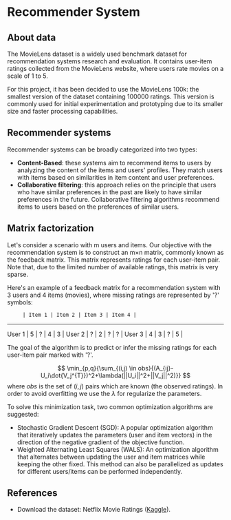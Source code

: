 # Recommender System

## About data
The MovieLens dataset is a widely used benchmark dataset for recommendation systems research and evaluation. It contains user-item ratings collected from the MovieLens website, where users rate movies on a scale of 1 to 5.

For this project, it has been decided to use the MovieLens 100k: the smallest version of the dataset containing 100000 ratings. This version is commonly used for initial experimentation and prototyping due to its smaller size and faster processing capabilities.

## Recommender systems
Recommender systems can be broadly categorized into two types:
- **Content-Based**: these systems aim to recommend items to users by analyzing the content of the items and users' profiles. They match users with items based on similarities in item content and user preferences.
- **Collaborative filtering**: this approach relies on the principle that users who have similar preferences in the past are likely to have similar preferences in the future. Collaborative filtering algorithms recommend items to users based on the preferences of similar users. 

## Matrix factorization
Let's consider a scenario with m users and items. Our objective with the recommendation system is to construct an m×n matrix, commonly known as the feedback matrix. This matrix represents ratings for each user-item pair. Note that, due to the limited number of available ratings, this matrix is very sparse.

Here's an example of a feedback matrix for a recommendation system with 3 users and 4 items (movies), where missing ratings are represented by '?' symbols:

         | Item 1 | Item 2 | Item 3 | Item 4 |
----------------------------------------------
User 1   |   5    |   ?    |   4    |   3    |
User 2   |   ?    |   2    |   ?    |   ?    |
User 3   |   4    |   3    |   ?    |   5    |


The goal of the algorithm is to predict or infer the missing ratings for each user-item pair marked with '?'.

$$
\min_{p,q}{\sum_{(i,j) \in obs}{(A_{ij}-U_i\dot{V_j^{T}})^2+\lambda(||U_i||^2+||V_j||^2)}}
$$
where $obs$ is the set of $(i,j)$ pairs which are known (the observed ratings). In order to avoid overfitting we use the $\lambda$ for regularize the parameters.

To solve this minimization task, two common optimization algorithms are suggested:
- Stochastic Gradient Descent (SGD): A popular optimization algorithm that iteratively updates the parameters (user and item vectors) in the direction of the negative gradient of the objective function.
- Weighted Alternating Least Squares (WALS): An optimization algorithm that alternates between updating the user and item matrices while keeping the other fixed. This method can also be parallelized as updates for different users/items can be performed independently.


## References
- Download the dataset: Netflix Movie Ratings ([Kaggle](https://www.kaggle.com/datasets/evanschreiner/netflix-movie-ratings?resource=download)).
